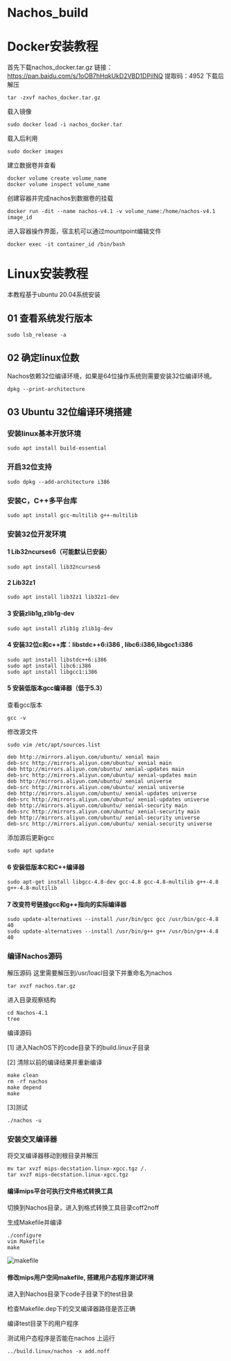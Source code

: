 # Nachos_build
# Docker安装教程
首先下载nachos_docker.tar.gz
链接：https://pan.baidu.com/s/1oOB7hHqkUkD2VBD1DPiINQ 
提取码：4952
下载后解压
```
tar -zxvf nachos_docker.tar.gz
```
载入镜像
```
sudo docker load -i nachos_docker.tar
```
载入后利用
```
sudo docker images
```
建立数据卷并查看
```
docker volume create volume_name
docker volume inspect volume_name
```
创建容器并完成nachos到数据卷的挂载
```
docker run -dit --name nachos-v4.1 -v volume_name:/home/nachos-v4.1 image_id
```
进入容器操作界面，宿主机可以通过mountpoint编辑文件
```
docker exec -it container_id /bin/bash
```
# Linux安装教程

本教程基于ubuntu 20.04系统安装

## 01 查看系统发行版本

```
sudo lsb_release -a
```


## 02 确定linux位数

Nachos依赖32位编译环境，如果是64位操作系统则需要安装32位编译环境。

```
dpkg --print-architecture 
```


## 03 Ubuntu 32位编译环境搭建

### 安装linux基本开放环境

```
sudo apt install build-essential
```


### 开启32位支持

```
sudo dpkg --add-architecture i386
```

### 安装C，C++多平台库

```
sudo apt install gcc-multilib g++-multilib
```


### 安装32位开发环境

#### 1 Lib32ncurses6（可能默认已安装）

```
sudo apt install lib32ncurses6
```

#### 2 Lib32z1

```
sudo apt install lib32z1 lib32z1-dev
```

#### 3 安装zlib1g,zlib1g-dev

```
sudo apt install zlib1g zlib1g-dev
```

#### 4 安装32位c和c++库：libstdc++6:i386 , libc6:i386,libgcc1:i386

```
sudo apt install libstdc++6:i386
sudo apt install libc6:i386
sudo apt install libgcc1:i386
```

#### 5 安装低版本gcc编译器（低于5.3）

查看gcc版本

```
gcc -v
```

修改源文件

```
sudo vim /etc/apt/sources.list
```

```
deb http://mirrors.aliyun.com/ubuntu/ xenial main
deb-src http://mirrors.aliyun.com/ubuntu/ xenial main
deb http://mirrors.aliyun.com/ubuntu/ xenial-updates main
deb-src http://mirrors.aliyun.com/ubuntu/ xenial-updates main
deb http://mirrors.aliyun.com/ubuntu/ xenial universe
deb-src http://mirrors.aliyun.com/ubuntu/ xenial universe
deb http://mirrors.aliyun.com/ubuntu/ xenial-updates universe
deb-src http://mirrors.aliyun.com/ubuntu/ xenial-updates universe
deb http://mirrors.aliyun.com/ubuntu/ xenial-security main
deb-src http://mirrors.aliyun.com/ubuntu/ xenial-security main
deb http://mirrors.aliyun.com/ubuntu/ xenial-security universe
deb-src http://mirrors.aliyun.com/ubuntu/ xenial-security universe
```

添加源后更新gcc

```
sudo apt update
```

#### 6 安装低版本C和C++编译器

```
sudo apt-get install libgcc-4.8-dev gcc-4.8 gcc-4.8-multilib g++-4.8 g++-4.8-multilib
```

#### 7 改变符号链接gcc和g++指向的实际编译器

```
sudo update-alternatives --install /usr/bin/gcc gcc /usr/bin/gcc-4.8 40
sudo update-alternatives --install /usr/bin/g++ g++ /usr/bin/g++-4.8 40
```

### 编译Nachos源码

解压源码
这里需要解压到/usr/loacl目录下并重命名为nachos

```
tar xvzf nachos.tar.gz
```

进入目录观察结构

```
cd Nachos-4.1
tree
```


编译源码

[1] 进入NachOS下的code目录下的build.linux子目录

[2] 清除以前的编译结果并重新编译

```
make clean
rm -rf nachos
make depend
make
```

[3]测试

```
./nachos -u
```


### 安装交叉编译器

将交叉编译器移动到根目录并解压

```
mv tar xvzf mips-decstation.linux-xgcc.tgz /.
tar xvzf mips-decstation.linux-xgcc.tgz
```

####  编译mips平台可执行文件格式转换工具

切换到Nachos目录，进入到格式转换工具目录coff2noff

生成Makefile并编译

```
./configure
vim Makefile
make
```
![makefile](https://cosmoslin.oss-cn-chengdu.aliyuncs.com/img2/image-20220404224916016.png)

#### 修改mips用户空间makefile, 搭建用户态程序测试环境

进入到Nachos目录下code子目录下的test目录

检查Makefile.dep下的交叉编译器路径是否正确

编译test目录下的用户程序

测试用户态程序是否能在nachos 上运行

```
../build.linux/nachos -x add.noff
```


